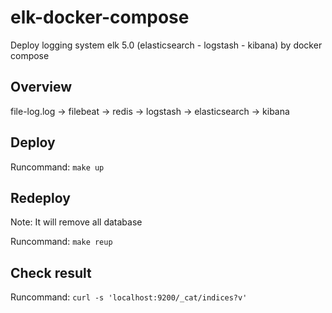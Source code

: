 # elk-docker-compose
Deploy logging system elk 5.0 (elasticsearch - logstash - kibana) by docker compose

## Overview

file-log.log -> filebeat -> redis -> logstash -> elasticsearch -> kibana

## Deploy

Runcommand: `make up`

## Redeploy

Note: It will remove all database

Runcommand: `make reup`

## Check result

Runcommand: `curl -s 'localhost:9200/_cat/indices?v'`
